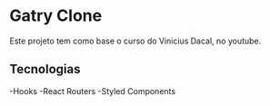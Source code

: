 # Gatry Clone

Este projeto tem como base o curso do Vinicius Dacal, no youtube.

## Tecnologias

-Hooks
-React Routers
-Styled Components

